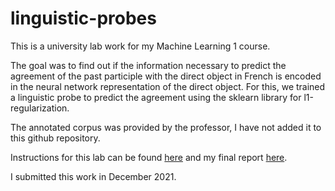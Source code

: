 # linguistic-probes
This is a university lab work for my Machine Learning 1 course.

The goal was to find out if the information necessary to predict the agreement of the past participle with the direct object in French is encoded in the neural network representation of the direct object. For this, we trained a linguistic probe to predict the agreement using the sklearn library for l1-regularization.

The annotated corpus was provided by the professor, I have not added it to this github repository.

Instructions for this lab can be found [here](https://github.com/lina-conti/linguistic-probes/blob/main/instructions_l1.pdf) and my final report [here](https://github.com/lina-conti/linguistic-probes/blob/main/report_l1_regularization.pdf).
          
I submitted this work in December 2021.
